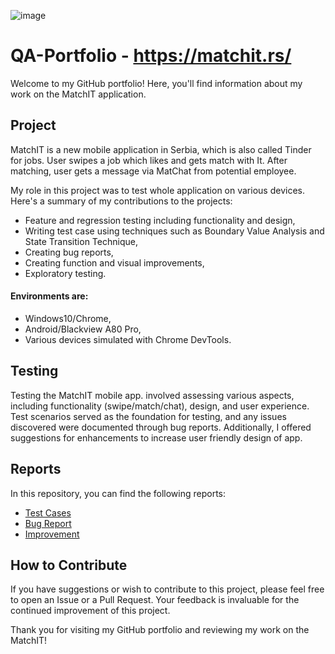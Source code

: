  ![image](https://github.com/TijanaBogovac/QA-Portfolio/assets/149398561/96193621-1447-434d-b1d5-add312cab4be)
 # QA-Portfolio - https://matchit.rs/ 
Welcome to my GitHub portfolio! Here, you'll find information about my work on the MatchIT application.
## Project
MatchIT is a new mobile application in Serbia, which is also called Tinder for jobs. User swipes a job which likes and gets match with It. After matching, user gets a message via MatChat from potential employee.  

My role in this project was to test whole application on various devices. Here's a summary of my contributions to the projects:

- Feature and regression testing including functionality and design,
- Writing test case using techniques such as Boundary Value Analysis and State Transition Technique,
- Creating bug reports,
- Creating function and visual improvements,
- Exploratory testing.
#### Environments are:
- Windows10/Chrome,
- Android/Blackview A80 Pro,
- Various devices simulated with Chrome DevTools.
## Testing
Testing the MatchIT mobile app. involved assessing various aspects, including functionality (swipe/match/chat), design, and user experience. Test scenarios served as the foundation for testing, and any issues discovered were documented through bug reports. Additionally, I offered suggestions for enhancements to increase user friendly design of app.
## Reports
In this repository, you can find the following reports:
- [Test Cases](Test-Case-MatchIT.md)
- [Bug Report](Bug-Report-MatchIT.md)
- [Improvement](Improvement-MatchIT.md)
## How to Contribute
If you have suggestions or wish to contribute to this project, please feel free to open an Issue or a Pull Request. Your feedback is invaluable for the continued improvement of this project.

Thank you for visiting my GitHub portfolio and reviewing my work on the MatchIT!
